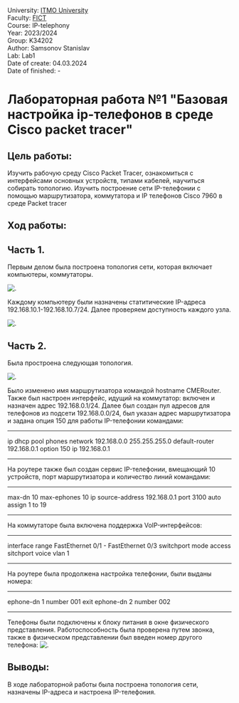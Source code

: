 University: [ITMO University](https://itmo.ru/ru/) <br/>
Faculty: [FICT](https://fict.itmo.ru) <br/>
Course: IP-telephony <br/>
Year: 2023/2024 <br/>
Group: K34202 <br/>
Author: Samsonov Stanislav <br/>
Lab: Lab1 <br/>
Date of create: 04.03.2024 <br/>
Date of finished: - <br/>

# Лабораторная работа №1 "Базовая настройка ip-телефонов в среде Сisco packet tracer"  

## Цель работы:  
   Изучить рабочую среду Cisco Packet Tracer, ознакомиться с интерфейсами основных устройств, типами кабелей, научиться собирать топологию. Изучить построение сети IP-телефонии с помощью маршрутизатора, коммутатора и IP телефонов Cisco 7960 в среде Packet tracer

## Ход работы:  
## Часть 1.  
   Первым делом была построена топология сети, которая включает компьютеры, коммутаторы.
   
![.]()  

   Каждому компьютеру были назначены статитические IP-адреса 192.168.10.1-192.168.10.7/24.
   Далее проверяем доступность каждого узла.  
   
![.]()  

## Часть 2.  
   Была простроена следующая топология.  
   
![.]()  
   
Было изменено имя маршрутизатора командой hostname CMERouter.
Также был настроен интерфейс, идущий на коммутатор: включен и назначен адрес 192.168.0.1/24.
Далее был создан пул адресов для телефонов из подсети 192.168.0.0/24, был указан адрес маршрутизатора и задана опция 150 для работы IP-телефонии командами:
***
ip dhcp pool phones
network 192.168.0.0 255.255.255.0
default-router 192.168.0.1
option 150 ip 192.168.0.1
***
На роутере также был создан сервис IP-телефонии, вмещающий 10 устройств, порт маршрутизатора и количество линий командами:
***
max-dn 10
max-ephones 10
ip source-address 192.168.0.1 port 3100
auto assign 1 to 19
***
На коммутаторе была включена поддержка VoIP-интерфейсов:
***
interface range FastEthernet 0/1 - FastEthernet 0/3
switchport mode access
sitchport voice vlan 1
***
На роутере была продолжена настройка телефонии, были выданы номера:
***
ephone-dn 1
number 001
exit
ephone-dn 2
number 002
***
Телефоны были подключены к блоку питания в окне физического представления. Работоспособность была проверена путем звонка, также в физическом представлении был введен номер другого телефона:
![.]()  
## Выводы: ##
В ходе лабораторной работы была построена топология сети, назначены IP-адреса и настроена IP-телефония.


